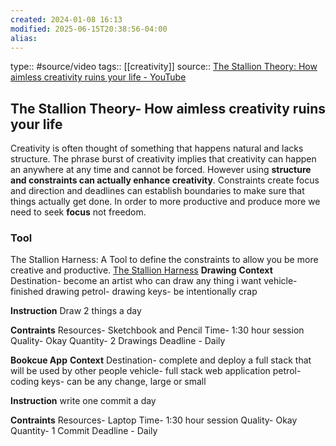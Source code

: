 ```yaml
---
created: 2024-01-08 16:13
modified: 2025-06-15T20:38:56-04:00
alias: 
---
```

type:: #source/video 
tags:: [[creativity]]
source:: [The Stallion Theory: How aimless creativity ruins your life - YouTube](https://www.youtube.com/watch?v=z8f5MRDiSGY)

## The Stallion Theory- How aimless creativity ruins your life

Creativity is often thought of something that happens natural and lacks structure. The phrase burst of creativity implies that creativity can happen an anywhere at any time and cannot be forced. However using **structure and constraints can actually enhance creativity**. Constraints create focus and direction and deadlines can establish boundaries to make sure that things actually get done.
In order to more productive and produce more we need to seek **focus** not freedom.

### Tool
The Stallion Harness: A Tool to define the constraints to allow you be more creative and productive. [The Stallion Harness](https://www.figma.com/file/Kr22rAs6wbMN710Hdoemid/The-Stallion-Theory-(Community)?type=design&node-id=1-144&mode=design&t=wUVIJO8aSNaLngLp-0)
**Drawing**
**Context**
Destination- become an artist who can draw any thing i want
vehicle- finished drawing
petrol- drawing
keys-  be intentionally crap

**Instruction**
Draw 2 things a day

**Contraints**
Resources- Sketchbook and Pencil
Time- 1:30 hour session
Quality- Okay
Quantity- 2 Drawings
Deadline - Daily

**Bookcue App**
**Context**
Destination- complete and deploy a full stack that will be used by other people
vehicle- full stack web application
petrol- coding
keys-  can be any change, large or small

**Instruction**
write one commit a day

**Contraints**
Resources- Laptop
Time- 1:30 hour session
Quality- Okay
Quantity- 1 Commit
Deadline - Daily
